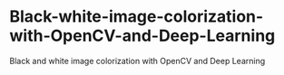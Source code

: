 # Black-white-image-colorization-with-OpenCV-and-Deep-Learning
Black and white image colorization with OpenCV and Deep Learning
